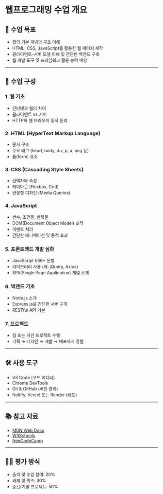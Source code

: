 # 웹프로그래밍 수업 개요

## 📌 수업 목표
- 웹의 기본 개념과 구조 이해
- HTML, CSS, JavaScript를 활용한 웹 페이지 제작
- 클라이언트-서버 모델 이해 및 간단한 백엔드 구축
- 웹 개발 도구 및 프레임워크 활용 능력 배양

---

## 🧱 수업 구성

### 1. 웹 기초
- 인터넷과 웹의 차이
- 클라이언트 vs 서버
- HTTP와 웹 브라우저 동작 원리

### 2. HTML (HyperText Markup Language)
- 문서 구조
- 주요 태그 (head, body, div, p, a, img 등)
- 폼(form) 요소

### 3. CSS (Cascading Style Sheets)
- 선택자와 속성
- 레이아웃 (Flexbox, Grid)
- 반응형 디자인 (Media Queries)

### 4. JavaScript
- 변수, 조건문, 반복문
- DOM(Document Object Model) 조작
- 이벤트 처리
- 간단한 애니메이션 및 동적 효과

### 5. 프론트엔드 개발 심화
- JavaScript ES6+ 문법
- 라이브러리 사용 (예: jQuery, Axios)
- SPA(Single Page Application) 개념 소개

### 6. 백엔드 기초
- Node.js 소개
- Express.js로 간단한 서버 구축
- RESTful API 기본

### 7. 프로젝트
- 팀 또는 개인 프로젝트 수행
- 기획 → 디자인 → 개발 → 배포까지 경험

---

## 🛠 사용 도구
- VS Code (코드 에디터)
- Chrome DevTools
- Git & GitHub (버전 관리)
- Netlify, Vercel 또는 Render (배포)

---

## 📚 참고 자료
- [MDN Web Docs](https://developer.mozilla.org/ko/)
- [W3Schools](https://www.w3schools.com/)
- [freeCodeCamp](https://www.freecodecamp.org/)

---

## 🧑‍🎓 평가 방식
- 출석 및 수업 참여: 20%
- 과제 및 퀴즈: 30%
- 중간/기말 프로젝트: 50%
